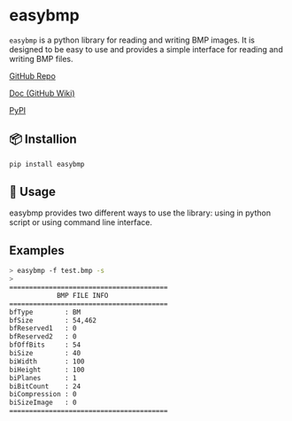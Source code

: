 # easybmp

`easybmp` is a python library for reading and writing BMP images. It is designed to be easy to use and provides a simple interface for reading and writing BMP files.

[GitHub Repo](https://github.com/NaoCoding/easybmp)

[Doc (GitHub Wiki)](https://github.com/NaoCoding/easybmp/wiki)

[PyPI](https://pypi.org/project/easybmp)

## 📦 Installion

```bash
pip install easybmp
```

## 📖 Usage

easybmp provides two different ways to use the library: using in python script or using command line interface.

## Examples

```bash
> easybmp -f test.bmp -s
> 
========================================
            BMP FILE INFO           
========================================
bfType        : BM
bfSize        : 54,462
bfReserved1   : 0
bfReserved2   : 0
bfOffBits     : 54
biSize        : 40
biWidth       : 100
biHeight      : 100
biPlanes      : 1
biBitCount    : 24
biCompression : 0
biSizeImage   : 0
========================================
```

